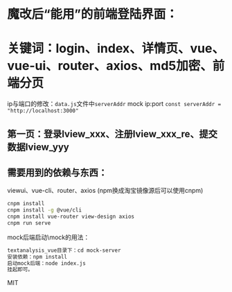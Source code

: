 # 魔改后“能用”的前端登陆界面：
# 关键词：login、index、详情页、vue、vue-ui、router、axios、md5加密、前端分页

ip与端口的修改：`data.js`文件中`serverAddr`
mock ip:port    `const serverAddr = "http://localhost:3000"`

## 第一页：登录Iview_xxx、注册Iview_xxx_re、提交数据Iview_yyy

## 需要用到的依赖与东西：
viewui、vue-cli、router、axios
(npm换成淘宝镜像源后可以使用cnpm)
```bash
cnpm install
cnpm install -g @vue/cli
cnpm install vue-router view-design axios
cnpm run serve
```

mock后端启动\mock的用法：
```bash
textanalysis_vue目录下：cd mock-server
安装依赖：npm install
启动mock后端：node index.js
挂起即可。
```

MIT
